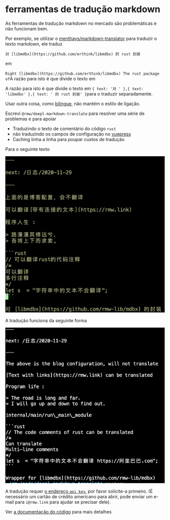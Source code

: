 # ferramentas de tradução markdown

As ferramentas de tradução markdown no mercado são problemáticas e não funcionam bem.

Por exemplo, se utilizar o [menthays/markdown-translator](https://github.com/menthays/markdown-translator) para traduzir o texto markdown, ele traduz

`对 [libmdbx](https://github.com/erthink/libmdbx) 的 rust 封装`

em

`Right [libmdbx](https://github.com/erthink/libmdbx) The rust package of`A razão para isto é que divide o texto em

A razão para isto é que divide o texto em `{ text: '对 ' },{ text: 'libmdbx' },{ text: ' 的 rust 封装' }`para o traduzir separadamente.

Usar outra coisa, como [bilingue](https://github.com/zjp-CN/bilingual/issues/22), não mantém o estilo de ligação.

Escrevi `@rmw/deepl-markdown-translate` para resolver uma série de problemas e para apoiar

* Traduzindo o texto de comentário do código `rust`
* não traduzindo os campos de configuração no [vuepress](https://v2.vuepress.vuejs.org/zh/reference/default-theme/frontmatter.html#prev)
* Caching linha a linha para poupar custos de tradução

Para o seguinte texto

![](https://raw.githubusercontent.com/gcxfd/img/gh-pages/nc10t5.png)

A tradução funciona da seguinte forma

![](https://raw.githubusercontent.com/gcxfd/img/gh-pages/CytFEw.png)

A tradução requer [o endereço `api key`,](https://www.deepl.com/pro-api) por favor solicite-a primeiro. (É necessário um cartão de crédito americano para abrir, pode enviar um e-mail para `i@rmw.link` para ajudar se precisar dele).

Ver [a documentação do código](https://www.npmjs.com/package/@rmw/deepl-markdown-translate) para mais detalhes